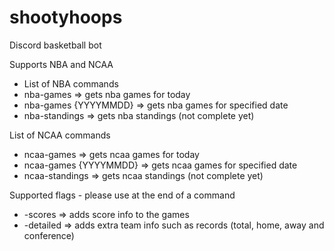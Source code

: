 # shootyhoops
Discord basketball bot

Supports NBA and NCAA

* List of NBA commands
* nba-games => gets nba games for today
* nba-games {YYYYMMDD} => gets nba games for specified date
* nba-standings => gets nba standings (not complete yet)

List of NCAA commands
* ncaa-games => gets ncaa games for today
* ncaa-games {YYYYMMDD} => gets ncaa games for specified date
* ncaa-standings => gets ncaa standings (not complete yet)

Supported flags - please use at the end of a command
* -scores => adds score info to the games
* -detailed => adds extra team info such as records (total, home, away and conference)